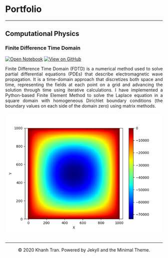 # Portfolio
---

## Computational Physics

### Finite Difference Time Domain

[![Open Notebook](https://img.shields.io/badge/VSCode-Open_Notebook-blue?logo=VisualStudioCode)](https://github.com/ferryatm/finite-difference-time-domain/blob/main/m.ipynb)
[![View on GitHub](https://img.shields.io/badge/GitHub-View_on_GitHub-blue?logo=GitHub)](https://github.com/ferryatm/finite-difference-time-domain)

<div style="text-align: justify">Finite Difference Time Domain (FDTD) is a numerical method used to solve partial differential equations (PDEs) that describe electromagnetic wave propagation. It is a time-domain approach that discretizes both space and time, representing the fields at each point on a grid and advancing the solution through time using iterative calculations. I have implemented a Python-based Finite Element Method to solve the Laplace equation in a square domain with homogeneous Dirichlet boundary conditions (the boundary values on each side of the domain zero) using matrix methods.</div>
<br>
<center><img src="images/fdtd_2.png"/></center>
<br>

---
<center>© 2020 Khanh Tran. Powered by Jekyll and the Minimal Theme.</center>
